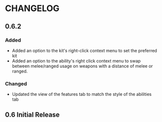 # CHANGELOG

<!--
## [Unreleased]

### Added

### Changed

### Deprecated

### Removed

### Fixed

### Security

### Known Issues
-->

## 0.6.2

### Added
- Added an option to the kit's right-click context menu to set the preferred kit
- Added an option to the ability's right click context menu to swap between melee/ranged usage on weapons with a distance of melee or ranged.

### Changed
- Updated the view of the features tab to match the style of the abilities tab


## 0.6 Initial Release
